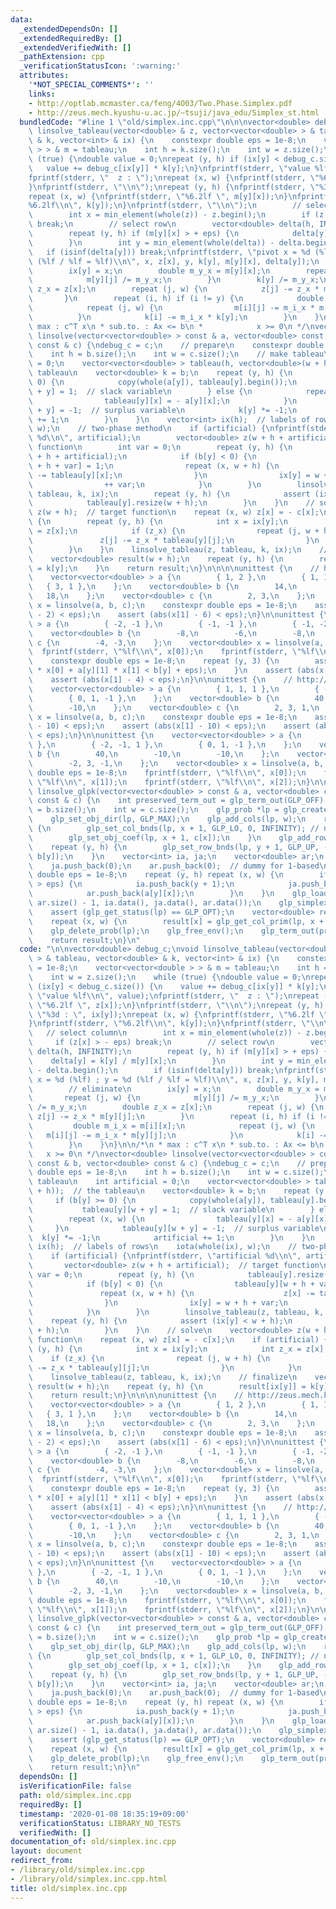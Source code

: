 ```yaml
---
data:
  _extendedDependsOn: []
  _extendedRequiredBy: []
  _extendedVerifiedWith: []
  _pathExtension: cpp
  _verificationStatusIcon: ':warning:'
  attributes:
    '*NOT_SPECIAL_COMMENTS*': ''
    links:
    - http://optlab.mcmaster.ca/feng/4O03/Two.Phase.Simplex.pdf
    - http://zeus.mech.kyushu-u.ac.jp/~tsuji/java_edu/Simplex_st.html
  bundledCode: "#line 1 \"old/simplex.inc.cpp\"\n\n\nvector<double> debug_c;\nvoid\
    \ linsolve_tableau(vector<double> & z, vector<vector<double> > & tableau, vector<double>\
    \ & k, vector<int> & ix) {\n    constexpr double eps = 1e-8;\n    vector<vector<double\
    \ > > & m = tableau;\n    int h = k.size();\n    int w = z.size();\n    while\
    \ (true) {\ndouble value = 0;\nrepeat (y, h) if (ix[y] < debug_c.size()) {\n \
    \   value += debug_c[ix[y]] * k[y];\n}\nfprintf(stderr, \"value %lf\\n\", value);\n\
    fprintf(stderr, \"  z : \");\nrepeat (x, w) {\nfprintf(stderr, \"%6.2lf \", z[x]);\n\
    }\nfprintf(stderr, \"\\n\");\nrepeat (y, h) {\nfprintf(stderr, \"%3d : \", ix[y]);\n\
    repeat (x, w) {\nfprintf(stderr, \"%6.2lf \", m[y][x]);\n}\nfprintf(stderr, \"\
    %6.2lf\\n\", k[y]);\n}\nfprintf(stderr, \"\\n\");\n        // select column\n\
    \        int x = min_element(whole(z)) - z.begin();\n        if (z[x] > - eps)\
    \ break;\n        // select row\n        vector<double> delta(h, INFINITY);\n\
    \        repeat (y, h) if (m[y][x] > + eps) {\n            delta[y] = k[y] / m[y][x];\n\
    \        }\n        int y = min_element(whole(delta)) - delta.begin();\n     \
    \   if (isinf(delta[y])) break;\nfprintf(stderr, \"pivot x = %d (%lf) ; y = %d\
    \ (%lf / %lf = %lf)\\n\", x, z[x], y, k[y], m[y][x], delta[y]);\n        // eliminate\n\
    \        ix[y] = x;\n        double m_y_x = m[y][x];\n        repeat (j, w) {\n\
    \            m[y][j] /= m_y_x;\n        }\n        k[y] /= m_y_x;\n        double\
    \ z_x = z[x];\n        repeat (j, w) {\n            z[j] -= z_x * m[y][j];\n \
    \       }\n        repeat (i, h) if (i != y) {\n            double m_i_x = m[i][x];\n\
    \            repeat (j, w) {\n                m[i][j] -= m_i_x * m[y][j];\n  \
    \          }\n            k[i] -= m_i_x * k[y];\n        }\n    }\n}\n\n/*\n *\
    \ max : c^T x\n * sub.to. : Ax <= b\n *            x >= 0\n */\nvector<double>\
    \ linsolve(vector<vector<double> > const & a, vector<double> const & b, vector<double>\
    \ const & c) {\ndebug_c = c;\n    // prepare\n    constexpr double eps = 1e-8;\n\
    \    int h = b.size();\n    int w = c.size();\n    // make tableau\n    int artificial\
    \ = 0;\n    vector<vector<double> > tableau(h, vector<double>(w + h));  // the\
    \ tableau\n    vector<double> k = b;\n    repeat (y, h) {\n        if (b[y] >=\
    \ 0) {\n            copy(whole(a[y]), tableau[y].begin());\n            tableau[y][w\
    \ + y] = 1;  // slack variable\n        } else {\n            repeat (x, w) {\n\
    \                tableau[y][x] = - a[y][x];\n            }\n            tableau[y][w\
    \ + y] = -1;  // surplus variable\n            k[y] *= -1;\n            artificial\
    \ += 1;\n        }\n    }\n    vector<int> ix(h);  // labels of rows\n    iota(whole(ix),\
    \ w);\n    // two-phase method\n    if (artificial) {\nfprintf(stderr, \"artificial\
    \ %d\\n\", artificial);\n        vector<double> z(w + h + artificial);  // target\
    \ function\n        int var = 0;\n        repeat (y, h) {\n            tableau[y].resize(w\
    \ + h + artificial);\n            if (b[y] < 0) {\n                tableau[y][w\
    \ + h + var] = 1;\n                repeat (x, w + h) {\n                    z[x]\
    \ -= tableau[y][x];\n                }\n                ix[y] = w + h + var;\n\
    \                ++ var;\n            }\n        }\n        linsolve_tableau(z,\
    \ tableau, k, ix);\n        repeat (y, h) {\n            assert (ix[y] < w + h);\n\
    \            tableau[y].resize(w + h);\n        }\n    }\n    // solve\n    vector<double>\
    \ z(w + h);  // target function\n    repeat (x, w) z[x] = - c[x];\n    if (artificial)\
    \ {\n        repeat (y, h) {\n            int x = ix[y];\n            int z_x\
    \ = z[x];\n            if (z_x) {\n                repeat (j, w + h) {\n     \
    \               z[j] -= z_x * tableau[y][j];\n                }\n            }\n\
    \        }\n    }\n    linsolve_tableau(z, tableau, k, ix);\n    // finalize\n\
    \    vector<double> result(w + h);\n    repeat (y, h) {\n        result[ix[y]]\
    \ = k[y];\n    }\n    return result;\n}\n\n\n\nunittest {\n    // http://zeus.mech.kyushu-u.ac.jp/~tsuji/java_edu/Simplex_st.html\n\
    \    vector<vector<double> > a {\n        { 1, 2 },\n        { 1, 1 },\n     \
    \   { 3, 1 },\n    };\n    vector<double> b {\n        14,\n        8,\n     \
    \   18,\n    };\n    vector<double> c {\n        2, 3,\n    };\n    vector<double>\
    \ x = linsolve(a, b, c);\n    constexpr double eps = 1e-8;\n    assert (abs(x[0]\
    \ - 2) < eps);\n    assert (abs(x[1] - 6) < eps);\n}\n\nunittest {\n    vector<vector<double>\
    \ > a {\n        { -2, -1 },\n        { -1, -1 },\n        { -1, -2 },\n    };\n\
    \    vector<double> b {\n        -8,\n        -6,\n        -8,\n    };\n    vector<double>\
    \ c {\n        -4, -3,\n    };\n    vector<double> x = linsolve(a, b, c);\n  \
    \  fprintf(stderr, \"%lf\\n\", x[0]);\n    fprintf(stderr, \"%lf\\n\", x[1]);\n\
    \    constexpr double eps = 1e-8;\n    repeat (y, 3) {\n        assert (a[y][0]\
    \ * x[0] + a[y][1] * x[1] < b[y] + eps);\n    }\n    assert (abs(x[0] - 2) < eps);\n\
    \    assert (abs(x[1] - 4) < eps);\n}\n\nunittest {\n    // http://optlab.mcmaster.ca/feng/4O03/Two.Phase.Simplex.pdf\n\
    \    vector<vector<double> > a {\n        { 1, 1, 1 },\n        { -2, -1, 1 },\n\
    \        { 0, 1, -1 },\n    };\n    vector<double> b {\n        40,\n        -10,\n\
    \        -10,\n    };\n    vector<double> c {\n        2, 3, 1,\n    };\n    vector<double>\
    \ x = linsolve(a, b, c);\n    constexpr double eps = 1e-8;\n    assert (abs(x[0]\
    \ - 10) < eps);\n    assert (abs(x[1] - 10) < eps);\n    assert (abs(x[2] - 20)\
    \ < eps);\n}\n\nunittest {\n    vector<vector<double> > a {\n        { 1, 1, 1\
    \ },\n        { -2, -1, 1 },\n        { 0, 1, -1 },\n    };\n    vector<double>\
    \ b {\n        40,\n        -10,\n        -10,\n    };\n    vector<double> c {\n\
    \        -2, 3, -1,\n    };\n    vector<double> x = linsolve(a, b, c);\n    constexpr\
    \ double eps = 1e-8;\n    fprintf(stderr, \"%lf\\n\", x[0]);\n    fprintf(stderr,\
    \ \"%lf\\n\", x[1]);\n    fprintf(stderr, \"%lf\\n\", x[2]);\n}\n\n\nvector<double>\
    \ linsolve_glpk(vector<vector<double> > const & a, vector<double> const & b, vector<double>\
    \ const & c) {\n    int preserved_term_out = glp_term_out(GLP_OFF);\n    int h\
    \ = b.size();\n    int w = c.size();\n    glp_prob *lp = glp_create_prob();\n\
    \    glp_set_obj_dir(lp, GLP_MAX);\n    glp_add_cols(lp, w);\n    repeat (x, w)\
    \ {\n        glp_set_col_bnds(lp, x + 1, GLP_LO, 0, INFINITY); // non-negative\n\
    \        glp_set_obj_coef(lp, x + 1, c[x]);\n    }\n    glp_add_rows(lp, h);\n\
    \    repeat (y, h) {\n        glp_set_row_bnds(lp, y + 1, GLP_UP, - INFINITY,\
    \ b[y]);\n    }\n    vector<int> ia, ja;\n    vector<double> ar;\n    ia.push_back(0);\n\
    \    ja.push_back(0);\n    ar.push_back(0);  // dummy for 1-based\n    constexpr\
    \ double eps = 1e-8;\n    repeat (y, h) repeat (x, w) {\n        if (abs(a[y][x])\
    \ > eps) {\n            ia.push_back(y + 1);\n            ja.push_back(x + 1);\n\
    \            ar.push_back(a[y][x]);\n        }\n    }\n    glp_load_matrix(lp,\
    \ ar.size() - 1, ia.data(), ja.data(), ar.data());\n    glp_simplex(lp, NULL);\n\
    \    assert (glp_get_status(lp) == GLP_OPT);\n    vector<double> result(w);\n\
    \    repeat (x, w) {\n        result[x] = glp_get_col_prim(lp, x + 1);\n    }\n\
    \    glp_delete_prob(lp);\n    glp_free_env();\n    glp_term_out(preserved_term_out);\n\
    \    return result;\n}\n"
  code: "\n\nvector<double> debug_c;\nvoid linsolve_tableau(vector<double> & z, vector<vector<double>\
    \ > & tableau, vector<double> & k, vector<int> & ix) {\n    constexpr double eps\
    \ = 1e-8;\n    vector<vector<double > > & m = tableau;\n    int h = k.size();\n\
    \    int w = z.size();\n    while (true) {\ndouble value = 0;\nrepeat (y, h) if\
    \ (ix[y] < debug_c.size()) {\n    value += debug_c[ix[y]] * k[y];\n}\nfprintf(stderr,\
    \ \"value %lf\\n\", value);\nfprintf(stderr, \"  z : \");\nrepeat (x, w) {\nfprintf(stderr,\
    \ \"%6.2lf \", z[x]);\n}\nfprintf(stderr, \"\\n\");\nrepeat (y, h) {\nfprintf(stderr,\
    \ \"%3d : \", ix[y]);\nrepeat (x, w) {\nfprintf(stderr, \"%6.2lf \", m[y][x]);\n\
    }\nfprintf(stderr, \"%6.2lf\\n\", k[y]);\n}\nfprintf(stderr, \"\\n\");\n     \
    \   // select column\n        int x = min_element(whole(z)) - z.begin();\n   \
    \     if (z[x] > - eps) break;\n        // select row\n        vector<double>\
    \ delta(h, INFINITY);\n        repeat (y, h) if (m[y][x] > + eps) {\n        \
    \    delta[y] = k[y] / m[y][x];\n        }\n        int y = min_element(whole(delta))\
    \ - delta.begin();\n        if (isinf(delta[y])) break;\nfprintf(stderr, \"pivot\
    \ x = %d (%lf) ; y = %d (%lf / %lf = %lf)\\n\", x, z[x], y, k[y], m[y][x], delta[y]);\n\
    \        // eliminate\n        ix[y] = x;\n        double m_y_x = m[y][x];\n \
    \       repeat (j, w) {\n            m[y][j] /= m_y_x;\n        }\n        k[y]\
    \ /= m_y_x;\n        double z_x = z[x];\n        repeat (j, w) {\n           \
    \ z[j] -= z_x * m[y][j];\n        }\n        repeat (i, h) if (i != y) {\n   \
    \         double m_i_x = m[i][x];\n            repeat (j, w) {\n             \
    \   m[i][j] -= m_i_x * m[y][j];\n            }\n            k[i] -= m_i_x * k[y];\n\
    \        }\n    }\n}\n\n/*\n * max : c^T x\n * sub.to. : Ax <= b\n *         \
    \   x >= 0\n */\nvector<double> linsolve(vector<vector<double> > const & a, vector<double>\
    \ const & b, vector<double> const & c) {\ndebug_c = c;\n    // prepare\n    constexpr\
    \ double eps = 1e-8;\n    int h = b.size();\n    int w = c.size();\n    // make\
    \ tableau\n    int artificial = 0;\n    vector<vector<double> > tableau(h, vector<double>(w\
    \ + h));  // the tableau\n    vector<double> k = b;\n    repeat (y, h) {\n   \
    \     if (b[y] >= 0) {\n            copy(whole(a[y]), tableau[y].begin());\n \
    \           tableau[y][w + y] = 1;  // slack variable\n        } else {\n    \
    \        repeat (x, w) {\n                tableau[y][x] = - a[y][x];\n       \
    \     }\n            tableau[y][w + y] = -1;  // surplus variable\n          \
    \  k[y] *= -1;\n            artificial += 1;\n        }\n    }\n    vector<int>\
    \ ix(h);  // labels of rows\n    iota(whole(ix), w);\n    // two-phase method\n\
    \    if (artificial) {\nfprintf(stderr, \"artificial %d\\n\", artificial);\n \
    \       vector<double> z(w + h + artificial);  // target function\n        int\
    \ var = 0;\n        repeat (y, h) {\n            tableau[y].resize(w + h + artificial);\n\
    \            if (b[y] < 0) {\n                tableau[y][w + h + var] = 1;\n \
    \               repeat (x, w + h) {\n                    z[x] -= tableau[y][x];\n\
    \                }\n                ix[y] = w + h + var;\n                ++ var;\n\
    \            }\n        }\n        linsolve_tableau(z, tableau, k, ix);\n    \
    \    repeat (y, h) {\n            assert (ix[y] < w + h);\n            tableau[y].resize(w\
    \ + h);\n        }\n    }\n    // solve\n    vector<double> z(w + h);  // target\
    \ function\n    repeat (x, w) z[x] = - c[x];\n    if (artificial) {\n        repeat\
    \ (y, h) {\n            int x = ix[y];\n            int z_x = z[x];\n        \
    \    if (z_x) {\n                repeat (j, w + h) {\n                    z[j]\
    \ -= z_x * tableau[y][j];\n                }\n            }\n        }\n    }\n\
    \    linsolve_tableau(z, tableau, k, ix);\n    // finalize\n    vector<double>\
    \ result(w + h);\n    repeat (y, h) {\n        result[ix[y]] = k[y];\n    }\n\
    \    return result;\n}\n\n\n\nunittest {\n    // http://zeus.mech.kyushu-u.ac.jp/~tsuji/java_edu/Simplex_st.html\n\
    \    vector<vector<double> > a {\n        { 1, 2 },\n        { 1, 1 },\n     \
    \   { 3, 1 },\n    };\n    vector<double> b {\n        14,\n        8,\n     \
    \   18,\n    };\n    vector<double> c {\n        2, 3,\n    };\n    vector<double>\
    \ x = linsolve(a, b, c);\n    constexpr double eps = 1e-8;\n    assert (abs(x[0]\
    \ - 2) < eps);\n    assert (abs(x[1] - 6) < eps);\n}\n\nunittest {\n    vector<vector<double>\
    \ > a {\n        { -2, -1 },\n        { -1, -1 },\n        { -1, -2 },\n    };\n\
    \    vector<double> b {\n        -8,\n        -6,\n        -8,\n    };\n    vector<double>\
    \ c {\n        -4, -3,\n    };\n    vector<double> x = linsolve(a, b, c);\n  \
    \  fprintf(stderr, \"%lf\\n\", x[0]);\n    fprintf(stderr, \"%lf\\n\", x[1]);\n\
    \    constexpr double eps = 1e-8;\n    repeat (y, 3) {\n        assert (a[y][0]\
    \ * x[0] + a[y][1] * x[1] < b[y] + eps);\n    }\n    assert (abs(x[0] - 2) < eps);\n\
    \    assert (abs(x[1] - 4) < eps);\n}\n\nunittest {\n    // http://optlab.mcmaster.ca/feng/4O03/Two.Phase.Simplex.pdf\n\
    \    vector<vector<double> > a {\n        { 1, 1, 1 },\n        { -2, -1, 1 },\n\
    \        { 0, 1, -1 },\n    };\n    vector<double> b {\n        40,\n        -10,\n\
    \        -10,\n    };\n    vector<double> c {\n        2, 3, 1,\n    };\n    vector<double>\
    \ x = linsolve(a, b, c);\n    constexpr double eps = 1e-8;\n    assert (abs(x[0]\
    \ - 10) < eps);\n    assert (abs(x[1] - 10) < eps);\n    assert (abs(x[2] - 20)\
    \ < eps);\n}\n\nunittest {\n    vector<vector<double> > a {\n        { 1, 1, 1\
    \ },\n        { -2, -1, 1 },\n        { 0, 1, -1 },\n    };\n    vector<double>\
    \ b {\n        40,\n        -10,\n        -10,\n    };\n    vector<double> c {\n\
    \        -2, 3, -1,\n    };\n    vector<double> x = linsolve(a, b, c);\n    constexpr\
    \ double eps = 1e-8;\n    fprintf(stderr, \"%lf\\n\", x[0]);\n    fprintf(stderr,\
    \ \"%lf\\n\", x[1]);\n    fprintf(stderr, \"%lf\\n\", x[2]);\n}\n\n\nvector<double>\
    \ linsolve_glpk(vector<vector<double> > const & a, vector<double> const & b, vector<double>\
    \ const & c) {\n    int preserved_term_out = glp_term_out(GLP_OFF);\n    int h\
    \ = b.size();\n    int w = c.size();\n    glp_prob *lp = glp_create_prob();\n\
    \    glp_set_obj_dir(lp, GLP_MAX);\n    glp_add_cols(lp, w);\n    repeat (x, w)\
    \ {\n        glp_set_col_bnds(lp, x + 1, GLP_LO, 0, INFINITY); // non-negative\n\
    \        glp_set_obj_coef(lp, x + 1, c[x]);\n    }\n    glp_add_rows(lp, h);\n\
    \    repeat (y, h) {\n        glp_set_row_bnds(lp, y + 1, GLP_UP, - INFINITY,\
    \ b[y]);\n    }\n    vector<int> ia, ja;\n    vector<double> ar;\n    ia.push_back(0);\n\
    \    ja.push_back(0);\n    ar.push_back(0);  // dummy for 1-based\n    constexpr\
    \ double eps = 1e-8;\n    repeat (y, h) repeat (x, w) {\n        if (abs(a[y][x])\
    \ > eps) {\n            ia.push_back(y + 1);\n            ja.push_back(x + 1);\n\
    \            ar.push_back(a[y][x]);\n        }\n    }\n    glp_load_matrix(lp,\
    \ ar.size() - 1, ia.data(), ja.data(), ar.data());\n    glp_simplex(lp, NULL);\n\
    \    assert (glp_get_status(lp) == GLP_OPT);\n    vector<double> result(w);\n\
    \    repeat (x, w) {\n        result[x] = glp_get_col_prim(lp, x + 1);\n    }\n\
    \    glp_delete_prob(lp);\n    glp_free_env();\n    glp_term_out(preserved_term_out);\n\
    \    return result;\n}\n"
  dependsOn: []
  isVerificationFile: false
  path: old/simplex.inc.cpp
  requiredBy: []
  timestamp: '2020-01-08 18:35:19+09:00'
  verificationStatus: LIBRARY_NO_TESTS
  verifiedWith: []
documentation_of: old/simplex.inc.cpp
layout: document
redirect_from:
- /library/old/simplex.inc.cpp
- /library/old/simplex.inc.cpp.html
title: old/simplex.inc.cpp
---
```


